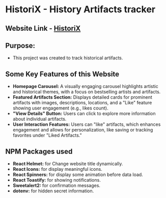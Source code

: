 # HistoriX - History Artifacts tracker

## Website Link - [HistoriX](https://steady-strudel-46e00d.netlify.app/)


## Purpose: 
- This project was created to track historical artifacts.


## Some Key Features of this Website
- **Homepage Carousel:** A visually engaging carousel highlights artistic and historical themes, with a focus on bestselling artists and artifacts.
- **Featured Artifacts Section:** Displays detailed cards for prominent artifacts with images, descriptions, locations, and a "Like" feature showing user engagement (e.g., likes count).
- **"View Details" Button:** Users can click to explore more information about individual artifacts.
- **User Interaction Features:** Users can "like" artifacts, which enhances engagement and allows for personalization, like saving or tracking favorites under "Liked Artifacts."



## NPM Packages used
- **React Helmet:** for Change website title dynamically.
- **React Icons:** for display meaningful icons.
- **React Spinners:** for display some animation before data load.
- **React Toastify:** for showing notifications.
- **Sweetalert2:** for confirmation messages.
- **dotenv:** for hidden secret information.
